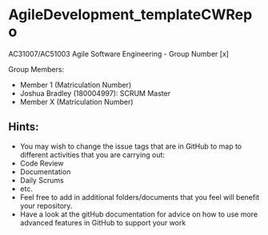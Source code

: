 # AgileDevelopment_templateCWRepo
AC31007/AC51003 Agile Software Engineering - Group Number [x]

Group Members:
- Member 1 (Matriculation Number)
- Joshua Bradley (180004997): SCRUM Master
- Member X (Matriculation Number)

## Hints:
- You may wish to change the issue tags that are in GitHub to map to different activities that you are carrying out:
 - Code Review
 - Documentation
 - Daily Scrums
 - etc.
- Feel free to add in additional folders/documents that you feel will benefit your repository.
- Have a look at the gitHub documentation for advice on how to use more advanced features in GitHub to support your work
